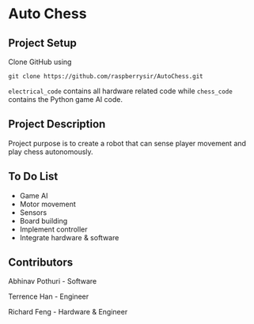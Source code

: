# Auto Chess

## Project Setup

Clone GitHub using

`git clone https://github.com/raspberrysir/AutoChess.git`

`electrical_code` contains all hardware related code while `chess_code` contains the Python game AI code.

## Project Description

Project purpose is to create a robot that can sense player movement and play chess autonomously.

## To Do List

- Game AI
- Motor movement
- Sensors
- Board building
- Implement controller
- Integrate hardware & software

## Contributors

Abhinav Pothuri - Software

Terrence Han - Engineer

Richard Feng - Hardware & Engineer
